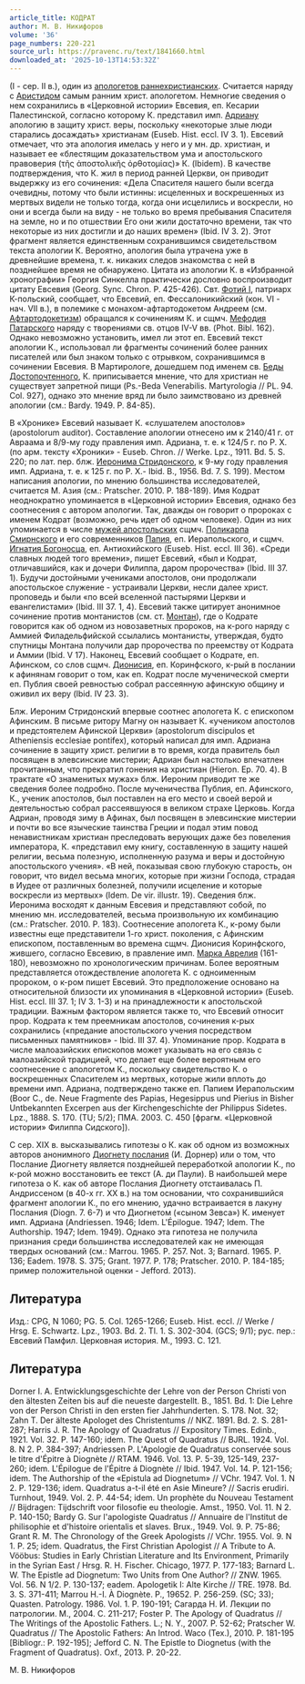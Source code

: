 ```yaml
---
article_title: КОДРАТ
author: М. В. Никифоров
volume: '36'
page_numbers: 220-221
source_url: https://pravenc.ru/text/1841660.html
downloaded_at: '2025-10-13T14:53:32Z'
---
```


(I - сер. II в.), один из [апологетов раннехристианских](<https://pravenc.ru/text/апологетов раннехристианских.html>). Считается наряду с [Аристидом](https://pravenc.ru/text/Аристидом.html) самым ранним христ. апологетом. Немногие сведения о нем сохранились в «Церковной истории» Евсевия, еп. Кесарии Палестинской, согласно которому К. представил имп. [Адриану](https://pravenc.ru/text/Адриану.html) апологию в защиту христ. веры, поскольку «некоторые злые люди старались досаждать» христианам (Euseb. Hist. eccl. IV 3. 1). Евсевий отмечает, что эта апология имелась у него и у мн. др. христиан, и называет ее «блестящим доказательством ума и апостольского правоверия (τῆς ἀποστολικῆς ὀρθοτομίας)» К. (Ibidem). В качестве подтверждения, что К. жил в период ранней Церкви, он приводит выдержку из его сочинения: «Дела Спасителя нашего были всегда очевидны, потому что были истинны: исцеленных и воскрешенных из мертвых видели не только тогда, когда они исцелились и воскресли, но они и всегда были на виду - не только во время пребывания Спасителя на земле, но и по отшествии Его они жили достаточно времени, так что некоторые из них достигли и до наших времен» (Ibid. IV 3. 2). Этот фрагмент является единственным сохранившимся свидетельством текста апологии К. Вероятно, апология была утрачена уже в древнейшие времена, т. к. никаких следов знакомства с ней в позднейшее время не обнаружено. Цитата из апологии К. в «Избранной хронографии» Георгия Синкелла практически дословно воспроизводит цитату Евсевия (Georg. Sync. Chron. P. 425-426). Свт. [Фотий I](<https://pravenc.ru/text/Фотий I.html>), патриарх К-польский, сообщает, что Евсевий, еп. Фессалоникийский (кон. VI - нач. VII в.), в полемике с монахом-афтартодокетом Андреем (см. [Афтартодокетизм](https://pravenc.ru/text/Афтартодокетизм.html)) обращался к сочинениям К. и сщмч. [Мефодия Патарского](<https://pravenc.ru/text/Мефодия Патарского.html>) наряду с творениями св. отцов IV-V вв. (Phot. Bibl. 162). Однако невозможно установить, имел ли этот еп. Евсевий текст апологии К., использовал ли фрагменты сочинений более ранних писателей или был знаком только с отрывком, сохранившимся в сочинении Евсевия. В Мартирологе, дошедшем под именем св. [Беды Достопочтенного](<https://pravenc.ru/text/Беда Достопочтенный.html>), К. приписывается мнение, что для христиан не существует запретной пищи (Ps.-Beda Venerabilis. Martyrologia // PL. 94. Col. 927), однако это мнение вряд ли было заимствовано из древней апологии (см.: Bardy. 1949. P. 84-85).

В «Хронике» Евсевий называет К. «слушателем апостолов» (apostolorum auditor). Составление апологии отнесено им к 2140/41 г. от Авраама и 8/9-му году правления имп. Адриана, т. е. к 124/5 г. по Р. Х. (по арм. тексту «Хроники» - Euseb. Chron. // Werke. Lpz., 1911. Bd. 5. S. 220; по лат. пер. блж. [Иеронима Стридонского](<https://pravenc.ru/text/Иероним Стридонский.html>), к 9-му году правления имп. Адриана, т. е. к 125 г. по Р. Х.- Ibid. B., 1956. Bd. 7. S. 199). Местом написания апологии, по мнению большинства исследователей, считается М. Азия (см.: Pratscher. 2010. P. 188-189). Имя Кодрат неоднократно упоминается в «Церковной истории» Евсевия, однако без соотнесения с автором апологии. Так, дважды он говорит о пророках с именем Кодрат (возможно, речь идет об одном человеке). Один из них упоминается в числе [мужей апостольских](<https://pravenc.ru/text/мужей апостольских.html>) сщмч. [Поликарпа Смирнского](<https://pravenc.ru/text/Поликарпа Смирнского.html>) и его современников [Папия](https://pravenc.ru/text/Папия.html), еп. Иерапольского, и сщмч. [Игнатия Богоносца](<https://pravenc.ru/text/Игнатий Богоносец.html>), еп. Антиохийского (Euseb. Hist. eccl. III 36). «Среди славных людей того времени», пишет Евсевий, «был и Кодрат, отличавшийся, как и дочери Филиппа, даром пророчества» (Ibid. III 37. 1). Будучи достойными учениками апостолов, они продолжали апостольское служение - устраивали Церкви, несли далее христ. проповедь и были «по всей вселенной пастырями Церкви и евангелистами» (Ibid. III 37. 1, 4). Евсевий также цитирует анонимное сочинение против монтанистов (см. ст. [Монтан](https://pravenc.ru/text/Монтан.html)), где о Кодрате говорится как об одном из новозаветных пророков, на к-рого наряду с Аммией Филадельфийской ссылались монтанисты, утверждая, будто спутницы Монтана получили дар пророчества по преемству от Кодрата и Аммии (Ibid. V 17). Наконец, Евсевий сообщает о Кодрате, еп. Афинском, со слов сщмч. [Дионисия](https://pravenc.ru/text/Дионисий.html), еп. Коринфского, к-рый в послании к афинянам говорит о том, как еп. Кодрат после мученической смерти еп. Публия своей ревностью собрал рассеянную афинскую общину и оживил их веру (Ibid. IV 23. 3).

Блж. Иероним Стридонский впервые соотнес апологета К. с епископом Афинским. В письме ритору Магну он называет К. «учеником апостолов и предстоятелем Афинской Церкви» (apostolorum discipulos et Atheniensis ecclesiae pontifex), который написал для имп. Адриана сочинение в защиту христ. религии в то время, когда правитель был посвящен в элевсинские мистерии; Адриан был настолько впечатлен прочитанным, что прекратил гонения на христиан (Hieron. Ep. 70. 4). В трактате «О знаменитых мужах» блж. Иероним приводит те же сведения более подробно. После мученичества Публия, еп. Афинского, К., ученик апостолов, был поставлен на его место и своей верой и деятельностью собрал рассеявшуюся в великом страхе Церковь. Когда Адриан, проводя зиму в Афинах, был посвящен в элевсинские мистерии и почти во все языческие таинства Греции и подал этим повод ненавистникам христиан преследовать верующих даже без повеления императора, К. «представил ему книгу, составленную в защиту нашей религии, весьма полезную, исполненную разума и веры и достойную апостольского учения». «В ней, показывая свою глубокую старость, он говорит, что видел весьма многих, которые при жизни Господа, страдая в Иудее от различных болезней, получили исцеление и которые воскресли из мертвых» (Idem. De vir. illustr. 19). Сведения блж. Иеронима восходят к данным Евсевия и представляют собой, по мнению мн. исследователей, весьма произвольную их комбинацию (см.: Pratscher. 2010. P. 183). Соотнесение апологета К., к-рому были известны еще представители 1-го христ. поколения, с Афинским епископом, поставленным во времена сщмч. Дионисия Коринфского, жившего, согласно Евсевию, в правление имп. [Марка Аврелия](<https://pravenc.ru/text/Марк Аврелий.html>) (161-180), невозможно по хронологическим причинам. Более вероятным представляется отождествление апологета К. с одноименным пророком, о к-ром пишет Евсевий. Это предположение основано на относительной близости их упоминания в «Церковной истории» (Euseb. Hist. eccl. III 37. 1; IV 3. 1-3) и на принадлежности к апостольской традиции. Важным фактором является также то, что Евсевий относит прор. Кодрата к тем преемникам апостолов, сочинения к-рых сохранились («предание апостольского учения посредством письменных памятников» - Ibid. III 37. 4). Упоминание прор. Кодрата в числе малоазийских епископов может указывать на его связь с малоазийской традицией, что делает еще более вероятным его соотнесение с апологетом К., поскольку свидетельство К. о воскрешенных Спасителем из мертвых, которые жили вплоть до времени имп. Адриана, подтверждено также еп. Папием Иерапольским (Boor C., de. Neue Fragmente des Papias, Hegesippus und Pierius in Bisher Untbekannten Excerpen aus der Kirchengeschichte der Philippus Sidetes. Lpz., 1888. S. 170. (TU; 5/2); ПМА. 2003. С. 450 [фрагм. «Церковной истории» Филиппа Сидского]).

С сер. XIX в. высказывались гипотезы о К. как об одном из возможных авторов анонимного [Диогнету послания](<https://pravenc.ru/text/Диогнету послания.html>) (И. Дорнер) или о том, что Послание Диогнету является позднейшей переработкой апологии К., по к-рой можно восстановить ее текст (А. ди Паули). В наибольшей мере гипотеза о К. как об авторе Послания Диогнету отстаивалась П. Андриссеном (в 40-х гг. XX в.) на том основании, что сохранившийся фрагмент апологии К., по его мнению, удачно встраивается в лакуну Послания (Diogn. 7. 6-7) и что Диогнетом («сыном Зевса») К. именует имп. Адриана (Andriessen. 1946; Idem. L'Épilogue. 1947; Idem. The Authorship. 1947; Idem. 1949). Однако эта гипотеза не получила признания среди большинства исследователей как не имеющая твердых оснований (см.: Marrou. 1965. P. 257. Not. 3; Barnard. 1965. P. 136; Eadem. 1978. S. 375; Grant. 1977. P. 178; Pratscher. 2010. P. 184-185; пример положительной оценки - Jefford. 2013).

## Литература

Изд.: CPG, N 1060; PG. 5. Col. 1265-1266; Euseb. Hist. eccl. // Werke / Hrsg. E. Schwartz. Lpz., 1903. Bd. 2. Tl. 1. S. 302-304. (GCS; 9/1); рус. пер.: Евсевий Памфил. Церковная история. М., 1993. С. 121.

## Литература

Dorner I. A. Entwicklungsgeschichte der Lehre von der Person Christi von den ältesten Zeiten bis auf die neueste dargestellt. B., 1851. Bd. 1: Die Lehre von der Person Christi in den ersten fier Jahrhunderten. S. 178. Not. 32; Zahn T. Der älteste Apologet des Christentums // NKZ. 1891. Bd. 2. S. 281-287; Harris J. R. The Apology of Quadratus // Expository Times. Edinb., 1921. Vol. 32. P. 147-160; idem. The Quest of Quadratus // BJRL. 1924. Vol. 8. N 2. P. 384-397; Andriessen P. L'Apologie de Quadratus conservée sous le titre d'Épitre à Diognète // RTAM. 1946. Vol. 13. P. 5-39, 125-149, 237-260; idem. L'Épilogue de l'Épitre á Diognète // Ibid. 1947. Vol. 14. P. 121-156; idem. The Authorship of the «Epistula ad Diognetum» // VChr. 1947. Vol. 1. N 2. P. 129-136; idem. Quadratus a-t-il été en Asie Mineure? // Sacris erudiri. Turnhout, 1949. Vol. 2. P. 44-54; idem. Un prophète du Nouveau Testament // Bijdragen: Tijdschrift voor filosofie eu theologie. Amst., 1950. Vol. 11. N 2. P. 140-150; Bardy G. Sur l'apologiste Quadratus // Annuaire de l'Institut de philisophie et d'histoire orientalis et slaves. Brux., 1949. Vol. 9. P. 75-86; Grant R. M. The Chronology of the Greek Apologists // VChr. 1955. Vol. 9. N 1. P. 25; idem. Quadratus, the First Christian Apologist // A Tribute to A. Vööbus: Studies in Early Christian Literature and Its Environment, Primarily in the Syrian East / Hrsg. R. H. Fischer. Chicago, 1977. P. 177-183; Barnard L. W. The Epistle ad Diognetum: Two Units from One Author? // ZNW. 1965. Vol. 56. N 1/2. P. 130-137; eadem. Apologetik I: Alte Kirche // TRE. 1978. Bd. 3. S. 371-411; Marrou H.-I. À Diognète. P., 19652. P. 256-259. (SC; 33); Quasten. Patrology. 1986. Vol. 1. P. 190-191; Сагарда Н. И. Лекции по патрологии. М., 2004. С. 211-217; Foster P. The Apology of Quadratus // The Writings of the Apostolic Fathers. L.; N. Y., 2007. P. 52-62; Pratscher W. Quadratus // The Apostolic Fathers: An Introd. Waco (Tex.), 2010. P. 181-195 [Bibliogr.: P. 192-195]; Jefford C. N. The Epistle to Diognetus (with the Fragment of Quadratus). Oxf., 2013. P. 20-22.

М. В. Никифоров
